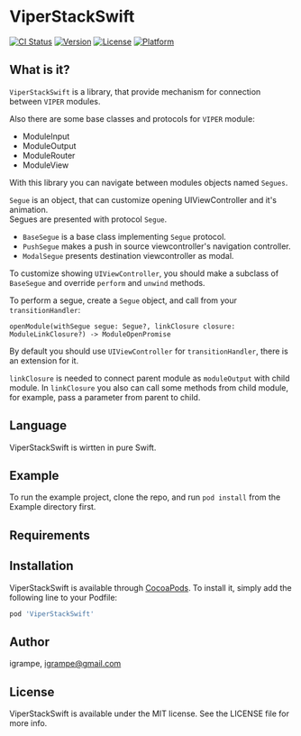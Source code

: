 # ViperStackSwift

[![CI Status](http://img.shields.io/travis/igrampe/ViperStackSwift.svg?style=flat)](https://travis-ci.org/igrampe/ViperStackSwift)
[![Version](https://img.shields.io/cocoapods/v/ViperStackSwift.svg?style=flat)](http://cocoapods.org/pods/ViperStackSwift)
[![License](https://img.shields.io/cocoapods/l/ViperStackSwift.svg?style=flat)](http://cocoapods.org/pods/ViperStackSwift)
[![Platform](https://img.shields.io/cocoapods/p/ViperStackSwift.svg?style=flat)](http://cocoapods.org/pods/ViperStackSwift)

## What is it?

`ViperStackSwift` is a library, that provide mechanism for connection between `VIPER` modules.

Also there are some base classes and protocols for `VIPER` module:
- ModuleInput
- ModuleOutput
- ModuleRouter
- ModuleView

With this library you can navigate between modules objects named `Segues`.

`Segue` is an object, that can customize opening UIViewController and it's animation.  
Segues are presented with protocol `Segue`.  
- `BaseSegue` is a base class implementing `Segue` protocol.
- `PushSegue` makes a push in source viewcontroller's navigation controller.
- `ModalSegue` presents destination viewcontroller as modal.

To customize showing `UIViewController`, you should make a subclass of `BaseSegue` and override `perform` and `unwind` methods.

To perform a segue, create a `Segue` object, and call from your `transitionHandler`:

```openModule(withSegue segue: Segue?, linkClosure closure: ModuleLinkClosure?) -> ModuleOpenPromise```



By default you should use `UIViewController` for `transitionHandler`, there is an extension for it.

`linkClosure` is needed to connect parent module as `moduleOutput` with child module.  In `linkClosure` you also can call some methods from child module, for example, pass a parameter from parent to child.

## Language
ViperStackSwift is wirtten in pure Swift.

## Example

To run the example project, clone the repo, and run `pod install` from the Example directory first.

## Requirements

## Installation

ViperStackSwift is available through [CocoaPods](http://cocoapods.org). To install
it, simply add the following line to your Podfile:

```ruby
pod 'ViperStackSwift'
```

## Author

igrampe, igrampe@gmail.com

## License

ViperStackSwift is available under the MIT license. See the LICENSE file for more info.
